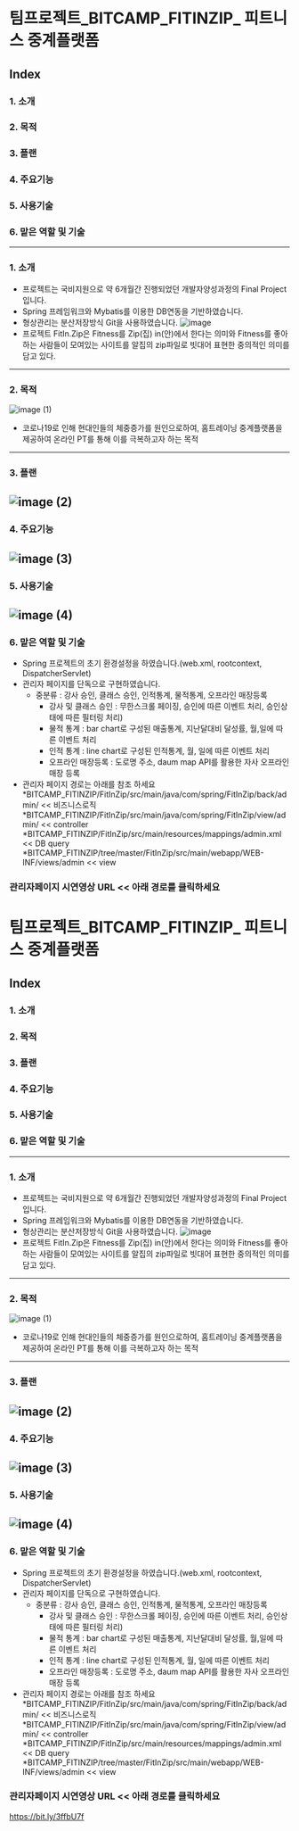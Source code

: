 # 팀프로젝트_BITCAMP_FITINZIP_ 피트니스 중계플랫폼

## Index
### 1. 소개
### 2. 목적
### 3. 플랜
### 4. 주요기능
### 5. 사용기술
### 6. 맡은 역할 및 기술
-------------------
### 1. 소개
- 프로젝트는 국비지원으로 약 6개월간 진행되었던 개발자양성과정의 Final Project 입니다.
- Spring 프레임워크와 Mybatis를 이용한 DB연동을 기반하였습니다.
- 형상관리는 분산저장방식 Git을 사용하였습니다.
![image](https://user-images.githubusercontent.com/73806238/119219411-6ef79900-bb20-11eb-9f32-e01ead0b70ca.png)
- 프로젝트 FitIn.Zip은 Fitness를 Zip(집) in(안)에서 한다는 의미와 Fitness를 좋아하는 사람들이 모여있는 사이트를 알집의 zip파일로 빗대어 표현한 중의적인 의미를 담고 있다.
------------
### 2. 목적
![image (1)](https://user-images.githubusercontent.com/73806238/119219476-c8f85e80-bb20-11eb-9fe7-e8ef6db3627e.png)
- 코로나19로 인해 현대인들의 체중증가를 원인으로하여, 홈트레이닝 중계플랫폼을 제공하여 온라인 PT를 통해 이를 극복하고자 하는 목적
----------
### 3. 플랜
![image (2)](https://user-images.githubusercontent.com/73806238/119219527-0230ce80-bb21-11eb-84d8-7909276bcd9d.png)
---------
### 4. 주요기능
![image (3)](https://user-images.githubusercontent.com/73806238/119219575-30aea980-bb21-11eb-8f78-f6e679606b42.png)
--------
### 5. 사용기술
![image (4)](https://user-images.githubusercontent.com/73806238/119219596-49b75a80-bb21-11eb-8198-73da63c0caac.png)
---------
### 6. 맡은 역할 및 기술
- Spring 프로젝트의 초기 환경설정을 하였습니다.(web.xml, rootcontext, DispatcherServlet)
- 관리자 페이지를 단독으로 구현하였습니다.
    * 중분류 : 강사 승인, 클래스 승인, 인적통계, 물적통계, 오프라인 매장등록
        + 강사 및 클래스 승인 : 무한스크롤 페이징, 승인에 따른 이벤트 처리,  승인상태에 따른 필터링 처리)
        + 물적 통계 : bar chart로 구성된 매출통계, 지난달대비 달성률, 월,일에 따른 이벤트 처리    
        + 인적 통계 : line chart로 구성된 인적통계, 월, 일에 따른 이벤트 처리
        + 오프라인 매장등록 : 도로명 주소, daum map API를 활용한 자사 오프라인 매장 등록
 - 관리자 페이지 경로는 아래를 참조 하세요    
    *BITCAMP_FITINZIP/FitInZip/src/main/java/com/spring/FitInZip/back/admin/  << 비즈니스로직 
    *BITCAMP_FITINZIP/FitInZip/src/main/java/com/spring/FitInZip/view/admin/  << controller
    *BITCAMP_FITINZIP/FitInZip/src/main/resources/mappings/admin.xml           << DB query
    *BITCAMP_FITINZIP/tree/master/FitInZip/src/main/webapp/WEB-INF/views/admin  << view
 
 ### 관리자페이지 시연영상 URL << 아래 경로를 클릭하세요
# 팀프로젝트_BITCAMP_FITINZIP_ 피트니스 중계플랫폼

## Index
### 1. 소개
### 2. 목적
### 3. 플랜
### 4. 주요기능
### 5. 사용기술
### 6. 맡은 역할 및 기술
-------------------
### 1. 소개
- 프로젝트는 국비지원으로 약 6개월간 진행되었던 개발자양성과정의 Final Project 입니다.
- Spring 프레임워크와 Mybatis를 이용한 DB연동을 기반하였습니다.
- 형상관리는 분산저장방식 Git을 사용하였습니다.
![image](https://user-images.githubusercontent.com/73806238/119219411-6ef79900-bb20-11eb-9f32-e01ead0b70ca.png)
- 프로젝트 FitIn.Zip은 Fitness를 Zip(집) in(안)에서 한다는 의미와 Fitness를 좋아하는 사람들이 모여있는 사이트를 알집의 zip파일로 빗대어 표현한 중의적인 의미를 담고 있다.
------------
### 2. 목적
![image (1)](https://user-images.githubusercontent.com/73806238/119219476-c8f85e80-bb20-11eb-9fe7-e8ef6db3627e.png)
- 코로나19로 인해 현대인들의 체중증가를 원인으로하여, 홈트레이닝 중계플랫폼을 제공하여 온라인 PT를 통해 이를 극복하고자 하는 목적
----------
### 3. 플랜
![image (2)](https://user-images.githubusercontent.com/73806238/119219527-0230ce80-bb21-11eb-84d8-7909276bcd9d.png)
---------
### 4. 주요기능
![image (3)](https://user-images.githubusercontent.com/73806238/119219575-30aea980-bb21-11eb-8f78-f6e679606b42.png)
--------
### 5. 사용기술
![image (4)](https://user-images.githubusercontent.com/73806238/119219596-49b75a80-bb21-11eb-8198-73da63c0caac.png)
---------
### 6. 맡은 역할 및 기술
- Spring 프로젝트의 초기 환경설정을 하였습니다.(web.xml, rootcontext, DispatcherServlet)
- 관리자 페이지를 단독으로 구현하였습니다.
    * 중분류 : 강사 승인, 클래스 승인, 인적통계, 물적통계, 오프라인 매장등록
        + 강사 및 클래스 승인 : 무한스크롤 페이징, 승인에 따른 이벤트 처리,  승인상태에 따른 필터링 처리)
        + 물적 통계 : bar chart로 구성된 매출통계, 지난달대비 달성률, 월,일에 따른 이벤트 처리    
        + 인적 통계 : line chart로 구성된 인적통계, 월, 일에 따른 이벤트 처리
        + 오프라인 매장등록 : 도로명 주소, daum map API를 활용한 자사 오프라인 매장 등록
 - 관리자 페이지 경로는 아래를 참조 하세요    
    *BITCAMP_FITINZIP/FitInZip/src/main/java/com/spring/FitInZip/back/admin/  << 비즈니스로직 
    *BITCAMP_FITINZIP/FitInZip/src/main/java/com/spring/FitInZip/view/admin/  << controller
    *BITCAMP_FITINZIP/FitInZip/src/main/resources/mappings/admin.xml           << DB query
    *BITCAMP_FITINZIP/tree/master/FitInZip/src/main/webapp/WEB-INF/views/admin  << view
 
 ### 관리자페이지 시연영상 URL << 아래 경로를 클릭하세요
https://bit.ly/3ffbU7f
